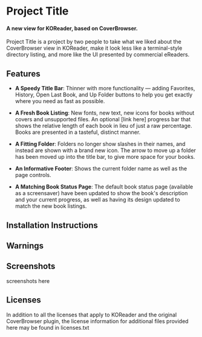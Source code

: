 # Project Title

#### A new view for KOReader, based on CoverBrowser.

Project Title is a project by two people to take what we liked about the CoverBrowser view in KOReader, make it look less like a terminal-style directory listing, and more like the UI presented by commercial eReaders.

## Features

* **A Speedy Title Bar**: Thinner with more functionality — adding Favorites, History, Open Last Book, and Up Folder buttons to help you get exactly where you need as fast as possible.

* **A Fresh Book Listing**: New fonts, new text, new icons for books without covers and unsupported files. An optional [link here] progress bar that shows the relative length of each book in lieu of just a raw percentage. Books are presented in a tasteful, distinct manner.

* **A Fitting Folder**: Folders no longer show slashes in their names, and instead are shown with a brand new icon. The arrow to move up a folder has been moved up into the title bar, to give more space for your books.

* **An Informative Footer**: Shows the current folder name as well as the page controls.

* **A Matching Book Status Page**: The default book status page (available as a screensaver) have been updated to show the book's description and your current progress, as well as having its design updated to match the new book listings.

## Installation Instructions

## Warnings

## Screenshots

screenshots here

## Licenses

In addition to all the licenses that apply to KOReader and the original CoverBrowser plugin, the license information for additional files provided here may be found in licenses.txt